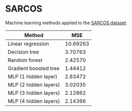 SARCOS
======

Machine learning methods applied to the [SARCOS dataset](http://www.gaussianprocess.org/gpml/data/).

| Method                 | MSE      |
| ---------------------- | -------- |
| Linear regression      | 10.69263 |
| Decision tree          | 3.70763  |
| Random forest          | 2.42570  |
| Gradient boosted tree  | 1.44412  |
| MLP (1 hidden layer)   | 2.83472  |
| MLP (2 hidden layers)  | 3.02035  |
| MLP (3 hidden layers)  | 2.12862  |
| MLP (4 hidden layers)  | 2.14366  |
